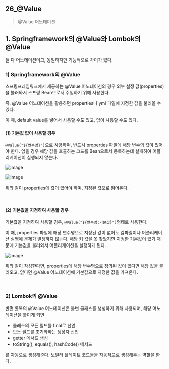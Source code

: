 ## 26_@Value

> @Value 어노테이션

## 1. Springframework의 @Value와 Lombok의 @Value

둘 다 어노테이션이고, 동일하지만 기능적으로 차이가 있다.

### 1) Springframework의 @Value

스프링프레임워크에서 제공하는 @Value 어노테이션의 경우 외부 설정 값(properties)을 불러와서 스프링 Bean으로서 주입하기 위해 사용한다.

즉, @Value 어노테이션을 활용하면 properties나 yml 파일에 지정한 값을 불러올 수 있다.

이 때, default value를 넣어서 사용할 수도 있고, 없이 사용할 수도 있다.

#### (1) 기본값 없이 사용할 경우

`@Value("${변수명}")`으로 사용하며, 반드시 properties 파일에 해당 변수의 값이 있어야 한다. 없을 경우 해당 값을 호출하는 코드를 Bean으로서 등록하는데 실패하여 어플리케이션이 실행되지 않는다.

![image](https://github.com/user-attachments/assets/c70596a6-a17e-470c-9207-80168c0a69c3)

![image](https://github.com/user-attachments/assets/110e4f2e-6d3e-4e74-8202-b750a433ece3)

위와 같이 properties에 값이 있어야 하며, 지정된 값으로 읽어온다.

<br>

#### (2) 기본값을 지정하여 사용할 경우

기본값을 지정하여 사용할 경우, `@Value("${변수명:기본값}")`형태로 사용한다.

이 때, properties 파일에 해당 변수명으로 지정된 값이 없어도 컴파일이나 어플리케이션 실행에 문제가 발생하지 않는다. 해당 키 값을 못 찾았지만 지정한 기본값이 있기 때문에 기본값을 불러와서 어플리케이션을 실행하게 된다.

![image](https://github.com/user-attachments/assets/5290425d-66a2-4061-a089-1c4bdce69d41)

위와 같이 작성한다면, properties에 해당 변수명으로 정의된 값이 있다면 해당 값을 불러오고, 없다면 @Value 어노테이션에 기본값으로 지정한 값을 가져온다.

<br>

### 2) Lombok의 @Value

반면 롬복의 @Value 어노테이션은 불변 클래스를 생성하기 위해 사용되며, 해당 어노테이션을 붙이게 되면

- 클래스의 모든 필드를 final로 선언
- 모든 필드를 초기화하는 생성자 선언
- getter 메서드 생성
- toString(), equals(), hashCode() 메서드

를 자동으로 생성해준다. 보일러 플레이트 코드들을 자동적으로 생성해주는 역할을 한다.